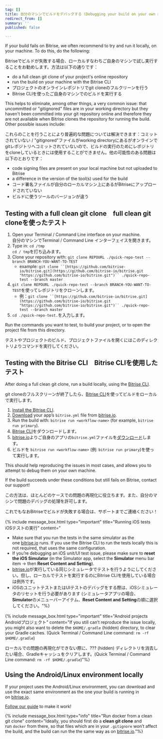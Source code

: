 ```yaml
---
tag: []
title: 自分のマシンでビルドをデバッグする (Debugging your build on your own machine)
redirect_from: []
summary: ''
published: false

---
```

If your build fails on Bitrise, we often recommend to try and run it locally, on your machine. To do this, do the following:

Bitriseでビルドが失敗する場合、ローカルすなわちご自身のマシンで試し実行することをお勧めします。方法は以下の通りです：

* do a full clean git clone of your project's online repository
* run the build on your machine with the Bitrise CLI
* プロジェクトのオンラインレポジトリでgit cloneのフルクリーンを行う
* Bitrise CLIを使ったご自身のマシンでのビルドを実行する

This helps to eliminate, among other things, a very common issue: that uncommitted or "gitignored" files are in your working directory but they haven't been committed into your git repository online and therefore they are not available when Bitrise clones the repository for running the build. Other possible issues include:

これらのことを行うことにより普遍的な問題については解決できます：コミットされていない / "gitignored"ファイルがworking directoryにあるがオンラインでgitレポジトリへコミットされていないので、ビルドの実行のためにレポジトリをcloneしているときには使用することができません。他の可能性のある問題は以下のとおりです：

* code signing files are present on your local machine but not uploaded to Bitrise
* a difference in the version of the tool(s) used for the build
* コード署名ファイルが自分のローカルマシン上にあるがBitriseにアップロードされていない
* ビルドに使うツールのバージョンが違う

## Testing with a full clean git clone　full clean git cloneを使ったテスト

1. Open your Terminal / Command Line interface on your machine.  
   自分のマシンでTerminal / Command Line インターフェイスを開きます。
2. Type in: `cd /tmp`  
   `cd / tmp`を打ち込みます。
3. Clone your repository with: `git clone REPOURL ./quick-repo-test --branch BRANCH-YOU-WANT-TO-TEST`
   * example: `git clone ``[https://github.com/bitrise-io/bitrise.git](https://github.com/bitrise-io/bitrise.git "https://github.com/bitrise-io/bitrise.git")`` ./quick-repo-test --branch master`
4. `git clone REPOURL ./quick-repo-test --branch BRANCH-YOU-WANT-TO-TEST`を使ってレポジトリをクローンします。
   * 例：`git clone ``[https://github.com/bitrise-io/bitrise.git](https://github.com/bitrise-io/bitrise.git "https://github.com/bitrise-io/bitrise.git")`` ./quick-repo-test --branch master`
5. `cd ./quick-repo-test.`を入力します。

Run the commands you want to test, to build your project, or to open the project file from this directory.

テストやプロジェクトのビルド、プロジェクトファイルを開くにはこのディレクトリよりコマンドを実行してください。

## Testing with the Bitrise CLI　Bitrise CLIを使用したテスト

After doing a full clean git clone, run a build locally, using the [Bitrise CLI](https://www.bitrise.io/cli).

git cloneのフルスクリーンが終了したら、[Bitrise CLI](https://www.bitrise.io/cli)を使ってビルドをローカルで実行します。

1. [Install the Bitrise CLI](/jp/bitrise-cli/installation/).
2. [Download](/jp/builds/bitrise-yml-online/) your app’s `bitrise.yml` file from [bitrise.io](https://www.bitrise.io/).
3. Run the build with: `bitrise run <workflow-name>` (for example, `bitrise run primary`).
4. [Bitrise CLI](/jp/bitrise-cli/installation/)をダウンロードします。
5. [bitrise.io](https://www.bitrise.io/)よりご自身のアプリの`bitrise.yml`ファイルを[ダウンロード](/jp/builds/bitrise-yml-online/)します。
6. ビルドを `bitrise run <workflow-name>` (例: `bitrise run primary`)を使って実行します。

This should help reproducing the issues in most cases, and allows you to attempt to debug them on your own machine.

If the build succeeds under these conditions but still fails on Bitrise, contact our support!

この方法は、ほとんどのケースでの問題の再現化に役立ちます。また、自分のマシンで問題のデバッグの処理を許可します。

これでもなおBitriseでビルドが失敗する場合は、サポートまでご連絡ください！

{% include message_box.html type="important" title="Running iOS tests　iOSテストの実行" content="

* Make sure that you run the tests in the same simulator as the one [bitrise.io](http://bitrise.io/) runs. If you use the Bitrise CLI to run the tests locally this is not required, that uses the same configuration.
* If you’re debugging an iOS unit/UI test issue, please make sure to **reset the iOS Simulator** (in the Simulator app, select the **Simulator** menu bar item -> then **Reset Content and Setting**).
* [bitrise.io](http://bitrise.io/)が実行している同じシミュレータでテストを行うようにしてください。但し、ローカルでテストを実行するのにBitrise CLIを使用している場合は例外です。
* iOSのユニットテストまたはUIテストのデバッグをする際は、iOSシミュレータのリセットを行う必要があります (シミュレータアプリの場合、**Simulator**のメニューバーアイテム、**Reset Content and Setting**の順に選択してください。"%}

{% include message_box.html type="important" title="Android projects　Androidプロジェクト" content="If you still can’t reproduce the issue locally, you might also want to delete the `$HOME/.gradle` (hidden) directory, to clear your Gradle caches. (Quick Terminal / Command Line command: `rm -rf $HOME/.gradle`)

ローカルでの問題の再現化ができない際に、??? (hidden) ディレクトリを消去したい場合、Gradleキャッシュをクリアします。(Quick Terminal / Command Line command: `rm -rf $HOME/.gradle`)"%}

## Using the Android/Linux environment locally

If your project uses the Android/Linux environment, you can download and use the exact same environment as the one your build is running in on [bitrise.io](https://www.bitrise.io/).

[Follow our guide](/docker/run-your-build-locally-in-docker/) to make it work!

{% include message_box.html type="info" title="Run docker from a clean git clone" content="Ideally, you should first do a **clean git clone** and run `docker` from there, so that files which are in your `.gitignore` won’t affect the build, and the build can run the the same way as on [bitrise.io](https://www.bitrise.io/)."%}
